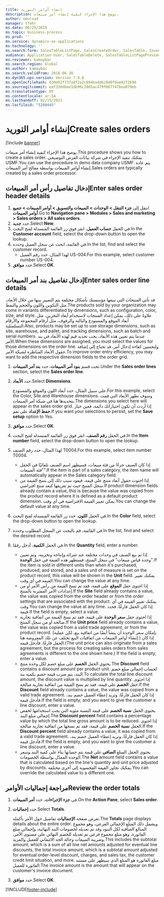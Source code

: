 ```yaml
---
title: إنشاء أوامر التوريد
description: يوضح هذا الإجراء كيفية إنشاء أمر مبيعات.
author: omulvad
manager: tfehr
ms.date: 06/25/2019
ms.topic: business-process
ms.prod: ''
ms.service: dynamics-ax-applications
ms.technology: ''
ms.search.form: SalesTableListPage, SalesCreateOrder, SalesTable, InventDimParmFixed, InventProductDimensionLookup, SalesTotals
audience: Application User, SalesTableDelete, SalesTableListPagePreviewPage, SalesUpdateRemain
ms.reviewer: kamaybac
ms.search.region: Global
ms.author: kamaybac
ms.search.validFrom: 2016-06-30
ms.dyn365.ops.version: Version 7.0.0
ms.openlocfilehash: 630e82f737adf2a2c694ba4d6c046f0ae02f2696
ms.sourcegitcommit: eaf330dbee1db96c20d5ac479f007747bea079eb
ms.translationtype: HT
ms.contentlocale: ar-SA
ms.lasthandoff: 02/15/2021
ms.locfileid: "5260445"
---
```

# <a name="create-sales-orders"></a><span data-ttu-id="a7b7f-103">إنشاء أوامر التوريد</span><span class="sxs-lookup"><span data-stu-id="a7b7f-103">Create sales orders</span></span>

[!include [banner](../../includes/banner.md)]

<span data-ttu-id="a7b7f-104">يوضح هذا الإجراء كيفية إنشاء أمر مبيعات.</span><span class="sxs-lookup"><span data-stu-id="a7b7f-104">This procedure shows you how to create a sales order.</span></span> <span data-ttu-id="a7b7f-105">يمكنك تنفيذ الإجراء في شركة بيانات العرض التوضيحي USMF.</span><span class="sxs-lookup"><span data-stu-id="a7b7f-105">You can use the procedure in demo data company USMF.</span></span> <span data-ttu-id="a7b7f-106">يتم عادة إنشاء أوامر المبيعات بواسطة معالج أمر المبيعات.</span><span class="sxs-lookup"><span data-stu-id="a7b7f-106">Sales orders are typically created by a sales order processor.</span></span> 

## <a name="enter-sales-order-header-details"></a><span data-ttu-id="a7b7f-107">إدخال تفاصيل رأس أمر المبيعات</span><span class="sxs-lookup"><span data-stu-id="a7b7f-107">Enter sales order header details</span></span>
1. <span data-ttu-id="a7b7f-108">انتقل إلى **جزء التنقل > الوحدات > المبيعات والتسويق > أوامر المبيعات > جميع أوامر المبيعات**.</span><span class="sxs-lookup"><span data-stu-id="a7b7f-108">Go to **Navigation pane > Modules > Sales and marketing > Sales orders > All sales orders**.</span></span>
2. <span data-ttu-id="a7b7f-109">حدد **جديد**.</span><span class="sxs-lookup"><span data-stu-id="a7b7f-109">Select **New**.</span></span>
3. <span data-ttu-id="a7b7f-110">في الحقل **حساب العميل**، انقر فوق زر القائمة المنسدلة لفتح البحث.</span><span class="sxs-lookup"><span data-stu-id="a7b7f-110">In the **Customer account** field, select the drop-down button to open the lookup.</span></span>
4. <span data-ttu-id="a7b7f-111">في القائمة، ابحث عن سجل العميل وحدده.</span><span class="sxs-lookup"><span data-stu-id="a7b7f-111">In the list, find and select the customer record.</span></span>
    - <span data-ttu-id="a7b7f-112">لهذا المثال، حدد رقم العميل US-004.</span><span class="sxs-lookup"><span data-stu-id="a7b7f-112">For this example, select customer number US-004.</span></span>  
5. <span data-ttu-id="a7b7f-113">حدد **موافق**.</span><span class="sxs-lookup"><span data-stu-id="a7b7f-113">Select **OK**.</span></span>

## <a name="enter-sales-order-line-details"></a><span data-ttu-id="a7b7f-114">إدخال تفاصيل بند أمر المبيعات</span><span class="sxs-lookup"><span data-stu-id="a7b7f-114">Enter sales order line details</span></span>
    
<span data-ttu-id="a7b7f-115">قد تأتي المنتجات التي تبيعها مؤسستك بأشكال مختلفة يتم التمييز بينها من خلال الأبعاد، مثل التكوين واللون والحجم والنمط.</span><span class="sxs-lookup"><span data-stu-id="a7b7f-115">The products sold by your organization may come in variants differentiated by dimensions, such as configuration, color, size, and style.</span></span> <span data-ttu-id="a7b7f-116">علاوةً على ذلك، يمكن إعداد المنتجات لاستخدام أبعاد التخزين، مثل أبعاد الموقع والمستودع والبالتة‬ والرفوف، مثل أرقام المجموعة والأرقام التسلسلية.</span><span class="sxs-lookup"><span data-stu-id="a7b7f-116">Also, products may be set up to use storage dimensions, such as site, warehouse, and pallet, and tracking dimensions, such as batch and serial numbers.</span></span> <span data-ttu-id="a7b7f-117">عندما يتم تعيين هذه الأبعاد، يجب تحديد قيم لهذه الأبعاد في بند الأمر.</span><span class="sxs-lookup"><span data-stu-id="a7b7f-117">When these dimensions are assigned, you must select the values for those dimensions on the order line.</span></span> <span data-ttu-id="a7b7f-118">ولتحسين كفاءة إدخال أمر، قد تحتاج إلى إضافة حقول الأبعاد المناظرة لشبكة الأمر.</span><span class="sxs-lookup"><span data-stu-id="a7b7f-118">To improve order entry efficiency, you may want to add the respective dimension fields to the order grid.</span></span>
    
1. <span data-ttu-id="a7b7f-119">تحت قسم **بنود أمر المبيعات**، حدد **بند أمر المبيعات**.</span><span class="sxs-lookup"><span data-stu-id="a7b7f-119">Under the **Sales order lines** section, select the **Sales order line**.</span></span>
2. <span data-ttu-id="a7b7f-120">حدد **الأبعاد**.</span><span class="sxs-lookup"><span data-stu-id="a7b7f-120">Select **Dimensions**.</span></span>
    
    <span data-ttu-id="a7b7f-121">على سبيل المثال، حدد أبعاد اللون والموقع والمستودع.</span><span class="sxs-lookup"><span data-stu-id="a7b7f-121">For this example, select the Color, Site and Warehouse dimensions.</span></span> <span data-ttu-id="a7b7f-122">وسوف تظهر الأبعاد التي قمت بتحديدها هنا في شبكة أمر المبيعات.</span><span class="sxs-lookup"><span data-stu-id="a7b7f-122">The dimensions you select here will appear in the sales order grid.</span></span> <span data-ttu-id="a7b7f-123">إذا أردت أن تكون اختياراتك دائمة، فعين خيار **حفظ الإعداد** على نعم.</span><span class="sxs-lookup"><span data-stu-id="a7b7f-123">If you want your selections to persist, set the **Save setup** option to Yes.</span></span>
    
3. <span data-ttu-id="a7b7f-124">حدد **موافق**.</span><span class="sxs-lookup"><span data-stu-id="a7b7f-124">Select **OK**.</span></span>
4. <span data-ttu-id="a7b7f-125">في الحقل **رقم الصنف**، انقر فوق زر القائمة المنسدلة لفتح البحث.</span><span class="sxs-lookup"><span data-stu-id="a7b7f-125">In the **Item number** field, select the drop-down button to open the lookup.</span></span>
5. <span data-ttu-id="a7b7f-126">لهذا المثال، حدد رقم الصنف T0004.</span><span class="sxs-lookup"><span data-stu-id="a7b7f-126">For this example, select item number T0004.</span></span>
    - <span data-ttu-id="a7b7f-127">إذا كان الصنف جزءًا من فئة مبيعات، فسيظهر اسم الصنف تلقائيًا في الحقل "فئة المبيعات".</span><span class="sxs-lookup"><span data-stu-id="a7b7f-127">If the item is part of a sales category, the item name will automatically appear in the Sales category field.</span></span>  
    - <span data-ttu-id="a7b7f-128">إذا احتوت حقول أبعاد منتج على قيمة، فيعود سبب ذلك إلى نسخ القيمة من سجل المنتج حيث تم تعريفها كبعد منتج افتراضي.</span><span class="sxs-lookup"><span data-stu-id="a7b7f-128">If product dimension fields already contain a value, this is because the value was copied from the product record where it is defined as a default product dimension.</span></span> <span data-ttu-id="a7b7f-129">يمكن تغيير القيمة الافتراضية في أي وقت.</span><span class="sxs-lookup"><span data-stu-id="a7b7f-129">You can change the default value at any time.</span></span>   
6. <span data-ttu-id="a7b7f-130">في الحقل **اللون**، حدد زر القائمة المنسدلة لفتح البحث.</span><span class="sxs-lookup"><span data-stu-id="a7b7f-130">In the **Color** field, select the drop-down button to open the lookup.</span></span>
7. <span data-ttu-id="a7b7f-131">في القائمة، قم بالبحث عن السجل المطلوب وحدده.</span><span class="sxs-lookup"><span data-stu-id="a7b7f-131">In the list, find and select the desired record.</span></span>
8. <span data-ttu-id="a7b7f-132">في الحقل **الكمية**، أدخل رقمًا.</span><span class="sxs-lookup"><span data-stu-id="a7b7f-132">In the **Quantity** field, enter a number.</span></span>
    - <span data-ttu-id="a7b7f-133">إذا تم بيع الصنف في وحدات مختلفة عند شرائه وإنتاجه وتخزينه، وتم تعيين "وحدة قياس مبيعات" في سجل المنتج، فستظهر هذه القيمة في حقل **الوحدة**.</span><span class="sxs-lookup"><span data-stu-id="a7b7f-133">If the item is sold in different units than when it's purchased, produced, and stored, and a sales unit of measure is set on the product record, this value will be shown in the **Unit** field.</span></span> <span data-ttu-id="a7b7f-134">يمكنك تغيير القيمة في أي وقت.</span><span class="sxs-lookup"><span data-stu-id="a7b7f-134">You can change the value at any time.</span></span>   
    - <span data-ttu-id="a7b7f-135">إذا احتوى حقل **الموقع** على قيمة، فقد تم نسخ القيمة من رأس الأمر أو من إعدادات الأمر المقترنة بالمنتج.</span><span class="sxs-lookup"><span data-stu-id="a7b7f-135">If the **Site** field already contains a value, the value was copied from the order header or from the order settings that are associated with the product.</span></span> <span data-ttu-id="a7b7f-136">يمكنك تغيير القيمة في أي وقت.</span><span class="sxs-lookup"><span data-stu-id="a7b7f-136">You can change the value at any time.</span></span> <span data-ttu-id="a7b7f-137">إذا كان الحقل فارغًا، فحدد قيمة.</span><span class="sxs-lookup"><span data-stu-id="a7b7f-137">If the field is empty, select a value.</span></span>   
    - <span data-ttu-id="a7b7f-138">إذا احتوى حقل **سعر الوحدة** على قيمة، فقد تم نسخ القيمة من اتفاقية تجارية صالحة أو من سجل المنتج.</span><span class="sxs-lookup"><span data-stu-id="a7b7f-138">If the **Unit price** field already contains a value, the value was copied from a valid trade agreement, or from the product record.</span></span> <span data-ttu-id="a7b7f-139">(بإمكان سعر الوحدة أن ينشأ أيضًا من اتفاقية بيع، لكن عملية إنشاء أوامر المبيعات من اتفاقيات البيع تختلف عن تلك المعروضة هنا.) إذا كان الحقل فارغًا، فأدخل قيمة.</span><span class="sxs-lookup"><span data-stu-id="a7b7f-139">(The unit price can also originate from a sales agreement, but the process for creating sales orders from sales agreements is different to the one shown here.) If the field is empty, enter a value.</span></span>   
    - <span data-ttu-id="a7b7f-140">يحتوي الحقل **الخصم** على مبلغ خصم لكل وحدة منتج.</span><span class="sxs-lookup"><span data-stu-id="a7b7f-140">The **Discount** field contains a discount amount per product unit.</span></span> <span data-ttu-id="a7b7f-141">لحساب إجمالي مبلغ خصم البند، يتم ضرب قيمة خصم بكمية بند.</span><span class="sxs-lookup"><span data-stu-id="a7b7f-141">To calculate the total line discount amount, the discount value is multiplied by line quantity.</span></span> <span data-ttu-id="a7b7f-142">إذا احتوى حقل **الخصم** على قيمة، فقد تم نسخ القيمة من اتفاقية تجارية صالحة.</span><span class="sxs-lookup"><span data-stu-id="a7b7f-142">If the **Discount** field already contains a value, the value was copied from a valid trade agreement.</span></span> <span data-ttu-id="a7b7f-143">إذا كان الحقل فارغًا، وتريد إعطاء العميل خصم بند، فأدخل قيمة.</span><span class="sxs-lookup"><span data-stu-id="a7b7f-143">If the field is empty, and you want to give the customer a line discount, enter a value.</span></span>  
    - <span data-ttu-id="a7b7f-144">يحتوي الحقل **نسبة الخصم** على قيمة النسبة مئوية التي يجب استخدامها لخفض إجمالي مبلغ البند.</span><span class="sxs-lookup"><span data-stu-id="a7b7f-144">The **Discount percent** field contains a percentage value by which the total line gross amount is to be reduced.</span></span>  <span data-ttu-id="a7b7f-145">إذا احتوى الحقل **نسبة الخصم** على قيمة، فقد تم نسخها من اتفاقية تجارية صالحة.</span><span class="sxs-lookup"><span data-stu-id="a7b7f-145">If the **Discount percent** field already contains a value, it was copied from a valid trade agreement.</span></span> <span data-ttu-id="a7b7f-146">إذا كان الحقل فارغًا، وتريد إعطاء العميل خصم بند، فأدخل قيمة.</span><span class="sxs-lookup"><span data-stu-id="a7b7f-146">If the field is empty, and you want to give the customer a line discount, enter a value.</span></span> 
    - <span data-ttu-id="a7b7f-147">يحتوي الحقل المبلغ **الصافي** على قيمة يتم حسابها بناء على كمية البند وسعر الوحدة المعدّل بواسطة الخصومات.</span><span class="sxs-lookup"><span data-stu-id="a7b7f-147">The **Net** amount field contains a value that is calculated based on the line's quantity and unit price adjusted by discounts.</span></span>  <span data-ttu-id="a7b7f-148">يمكنك تجاوز القيمة المحسوبة إلى أخرى مختلفة.</span><span class="sxs-lookup"><span data-stu-id="a7b7f-148">You can override the calculated value to a different one.</span></span>  

## <a name="review-the-order-totals"></a><span data-ttu-id="a7b7f-149">مراجعة إجماليات الأوامر</span><span class="sxs-lookup"><span data-stu-id="a7b7f-149">Review the order totals</span></span>
1. <span data-ttu-id="a7b7f-150">في **جزء الإجراءات**، حدد **أمر المبيعات**.</span><span class="sxs-lookup"><span data-stu-id="a7b7f-150">On the **Action Pane**, select **Sales order**.</span></span>
2. <span data-ttu-id="a7b7f-151">حدد **إجماليات**.</span><span class="sxs-lookup"><span data-stu-id="a7b7f-151">Select **Totals**.</span></span>
    
    <span data-ttu-id="a7b7f-152">تعرض صفحة **الإجماليات** تفاصيل حول الأمر بأكمله.</span><span class="sxs-lookup"><span data-stu-id="a7b7f-152">The **Totals** page displays details about the entire order.</span></span> <span data-ttu-id="a7b7f-153">ويشمل ذلك المبلغ الإجمالي الفرعي، وهو مجموع المبالغ الصافية لكل البنود وقد تم تعديله لخصومات البند النهائية، وإجمالي مبلغ الفاتورة، وهو مبلغ مجموع فرعي تم تعديله للخصم النهائي على مستوى الأمر، وضريبة المبيعات وحالة الحد الائتماني للعميل والمزيد.</span><span class="sxs-lookup"><span data-stu-id="a7b7f-153">This includes the subtotal amount, which is a sum of all line net amounts adjusted for eventual line discounts, the total invoice amount, which is a subtotal amount adjusted for eventual order-level discount, charges, and sales tax, the customer credit limit situation, and more.</span></span> <span data-ttu-id="a7b7f-154">مبلغ الفاتورة هو المبلغ الذي سيظهر على مستند الفاتورة للعميل.</span><span class="sxs-lookup"><span data-stu-id="a7b7f-154">The invoice amount is the amount that will appear on the customer's invoice document.</span></span>  
    
3. <span data-ttu-id="a7b7f-155">حدد **موافق**.</span><span class="sxs-lookup"><span data-stu-id="a7b7f-155">Select **OK**.</span></span>


[!INCLUDE[footer-include](../../../includes/footer-banner.md)]
